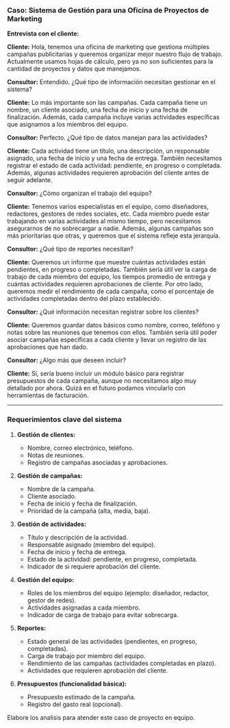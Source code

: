 
### **Caso: Sistema de Gestión para una Oficina de Proyectos de Marketing**

**Entrevista con el cliente:**

**Cliente:** Hola, tenemos una oficina de marketing que gestiona múltiples campañas publicitarias y queremos organizar mejor nuestro flujo de trabajo. Actualmente usamos hojas de cálculo, pero ya no son suficientes para la cantidad de proyectos y datos que manejamos.

**Consultor:** Entendido. ¿Qué tipo de información necesitan gestionar en el sistema?

**Cliente:** Lo más importante son las campañas. Cada campaña tiene un nombre, un cliente asociado, una fecha de inicio y una fecha de finalización. Además, cada campaña incluye varias actividades específicas que asignamos a los miembros del equipo.

**Consultor:** Perfecto. ¿Qué tipo de datos manejan para las actividades?

**Cliente:** Cada actividad tiene un título, una descripción, un responsable asignado, una fecha de inicio y una fecha de entrega. También necesitamos registrar el estado de cada actividad: pendiente, en progreso o completada. Además, algunas actividades requieren aprobación del cliente antes de seguir adelante.

**Consultor:** ¿Cómo organizan el trabajo del equipo?

**Cliente:** Tenemos varios especialistas en el equipo, como diseñadores, redactores, gestores de redes sociales, etc. Cada miembro puede estar trabajando en varias actividades al mismo tiempo, pero necesitamos asegurarnos de no sobrecargar a nadie. Además, algunas campañas son más prioritarias que otras, y queremos que el sistema refleje esta jerarquía.

**Consultor:** ¿Qué tipo de reportes necesitan?

**Cliente:** Queremos un informe que muestre cuántas actividades están pendientes, en progreso o completadas. También sería útil ver la carga de trabajo de cada miembro del equipo, los tiempos promedio de entrega y cuántas actividades requieren aprobaciones de cliente. Por otro lado, queremos medir el rendimiento de cada campaña, como el porcentaje de actividades completadas dentro del plazo establecido.

**Consultor:** ¿Qué información necesitan registrar sobre los clientes?

**Cliente:** Queremos guardar datos básicos como nombre, correo, teléfono y notas sobre las reuniones que tenemos con ellos. También sería útil poder asociar campañas específicas a cada cliente y llevar un registro de las aprobaciones que han dado.

**Consultor:** ¿Algo más que deseen incluir?

**Cliente:** Sí, sería bueno incluir un módulo básico para registrar presupuestos de cada campaña, aunque no necesitamos algo muy detallado por ahora. Quizá en el futuro podamos vincularlo con herramientas de facturación.

---

### **Requerimientos clave del sistema**

1. **Gestión de clientes:**
   - Nombre, correo electrónico, teléfono.
   - Notas de reuniones.
   - Registro de campañas asociadas y aprobaciones.

2. **Gestión de campañas:**
   - Nombre de la campaña.
   - Cliente asociado.
   - Fecha de inicio y fecha de finalización.
   - Prioridad de la campaña (alta, media, baja).

3. **Gestión de actividades:**
   - Título y descripción de la actividad.
   - Responsable asignado (miembro del equipo).
   - Fecha de inicio y fecha de entrega.
   - Estado de la actividad: pendiente, en progreso, completada.
   - Indicador de si requiere aprobación del cliente.

4. **Gestión del equipo:**
   - Roles de los miembros del equipo (ejemplo: diseñador, redactor, gestor de redes).
   - Actividades asignadas a cada miembro.
   - Indicador de carga de trabajo para evitar sobrecarga.

5. **Reportes:**
   - Estado general de las actividades (pendientes, en progreso, completadas).
   - Carga de trabajo por miembro del equipo.
   - Rendimiento de las campañas (actividades completadas en plazo).
   - Actividades que requieren aprobación del cliente.

6. **Presupuestos (funcionalidad básica):**
   - Presupuesto estimado de la campaña.
   - Registro del gasto real (opcional).

Elabore los analisis para atender este caso de proyecto en equipo.
